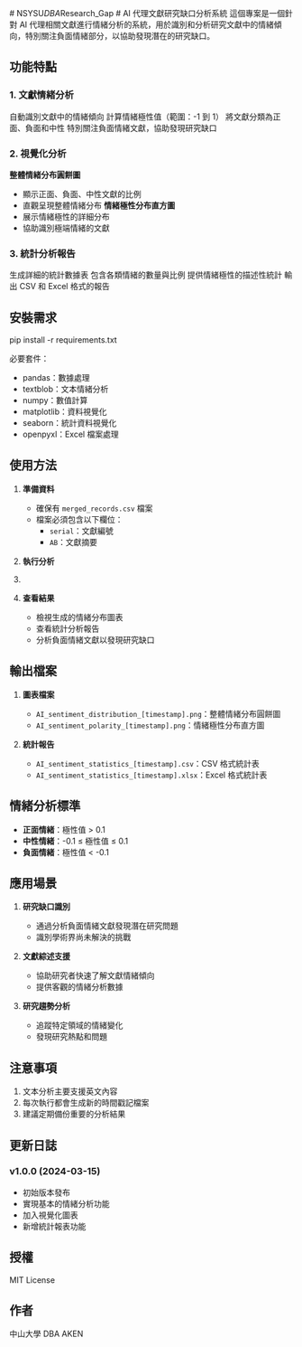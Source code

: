  #   N S Y S U _ D B A _ R e s e a r c h _ G a p 
 
 # AI 代理文獻研究缺口分析系統
這個專案是一個針對 AI 代理相關文獻進行情緒分析的系統，用於識別和分析研究文獻中的情緒傾向，特別關注負面情緒部分，以協助發現潛在的研究缺口。
## 功能特點
### 1. 文獻情緒分析
 自動識別文獻中的情緒傾向
 計算情緒極性值（範圍：-1 到 1）
 將文獻分類為正面、負面和中性
 特別關注負面情緒文獻，協助發現研究缺口
### 2. 視覺化分析
 **整體情緒分布圓餅圖**
 - 顯示正面、負面、中性文獻的比例
 - 直觀呈現整體情緒分布
 **情緒極性分布直方圖**
 - 展示情緒極性的詳細分布
 - 協助識別極端情緒的文獻
### 3. 統計分析報告
 生成詳細的統計數據表
 包含各類情緒的數量與比例
 提供情緒極性的描述性統計
 輸出 CSV 和 Excel 格式的報告
## 安裝需求

pip install -r requirements.txt

必要套件：
- pandas：數據處理
- textblob：文本情緒分析
- numpy：數值計算
- matplotlib：資料視覺化
- seaborn：統計資料視覺化
- openpyxl：Excel 檔案處理

## 使用方法

1. **準備資料**
   - 確保有 `merged_records.csv` 檔案
   - 檔案必須包含以下欄位：
     - `serial`：文獻編號
     - `AB`：文獻摘要

2. **執行分析**
3. 
3. **查看結果**
   - 檢視生成的情緒分布圖表
   - 查看統計分析報告
   - 分析負面情緒文獻以發現研究缺口

## 輸出檔案

1. **圖表檔案**
   - `AI_sentiment_distribution_[timestamp].png`：整體情緒分布圓餅圖
   - `AI_sentiment_polarity_[timestamp].png`：情緒極性分布直方圖

2. **統計報告**
   - `AI_sentiment_statistics_[timestamp].csv`：CSV 格式統計表
   - `AI_sentiment_statistics_[timestamp].xlsx`：Excel 格式統計表

## 情緒分析標準

- **正面情緒**：極性值 > 0.1
- **中性情緒**：-0.1 ≤ 極性值 ≤ 0.1
- **負面情緒**：極性值 < -0.1

## 應用場景

1. **研究缺口識別**
   - 通過分析負面情緒文獻發現潛在研究問題
   - 識別學術界尚未解決的挑戰

2. **文獻綜述支援**
   - 協助研究者快速了解文獻情緒傾向
   - 提供客觀的情緒分析數據

3. **研究趨勢分析**
   - 追蹤特定領域的情緒變化
   - 發現研究熱點和問題

## 注意事項

1. 文本分析主要支援英文內容
2. 每次執行都會生成新的時間戳記檔案
3. 建議定期備份重要的分析結果

## 更新日誌

### v1.0.0 (2024-03-15)
- 初始版本發布
- 實現基本的情緒分析功能
- 加入視覺化圖表
- 新增統計報表功能

## 授權

MIT License

## 作者

中山大學 DBA AKEN
